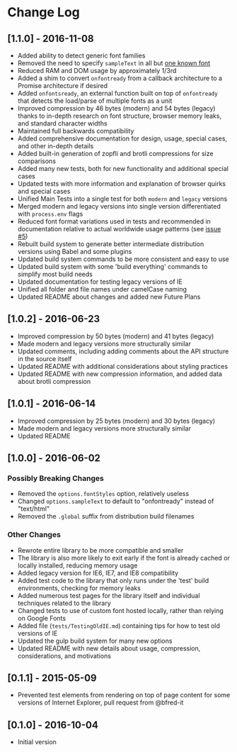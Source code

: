 # Change Log

## [1.1.0] - 2016-11-08

- Added ability to detect generic font families
- Removed the need to specify `sampleText` in all but [one known font](http://processingjs.nihongoresources.com/the_smallest_font/)
- Reduced RAM and DOM usage by approximately 1/3rd
- Added a shim to convert `onfontready` from a callback architecture to a Promise architecture if desired
- Added `onfontsready`, an external function built on top of `onfontready` that detects the load/parse of multiple fonts as a unit
- Improved compression by 46 bytes (modern) and 54 bytes (legacy) thanks to in-depth research on font structure, browser memory leaks, and standard character widths
- Maintained full backwards compatibility
- Added comprehensive documentation for design, usage, special cases, and other in-depth details
- Added built-in generation of zopfli and brotli compressions for size comparisons
- Added many new tests, both for new functionality and additional special cases
- Updated tests with more information and explanation of browser quirks and special cases
- Unified Main Tests into a single test for both `modern` and `legacy` versions
- Merged modern and legacy versions into single version differentiated with `process.env` flags
- Reduced font format variations used in tests and recommended in documentation relative to actual worldwide usage patterns (see [issue #5](https://github.com/dwighthouse/onfontready/issues/5))
- Rebuilt build system to generate better intermediate distribution versions using Babel and some plugins
- Updated build system commands to be more consistent and easy to use
- Updated build system with some 'build everything' commands to simplify most build needs
- Updated documentation for testing legacy versions of IE
- Unified all folder and file names under camelCase naming
- Updated README about changes and added new Future Plans

## [1.0.2] - 2016-06-23

- Improved compression by 50 bytes (modern) and 41 bytes (legacy)
- Made modern and legacy versions more structurally similar
- Updated comments, including adding comments about the API structure in the source itself
- Updated README with additional considerations about styling practices
- Updated README with new compression information, and added data about brotli compression

## [1.0.1] - 2016-06-14

- Improved compression by 25 bytes (modern) and 30 bytes (legacy)
- Made modern and legacy versions more structurally similar
- Updated README

## [1.0.0] - 2016-06-02

### Possibly Breaking Changes
- Removed the `options.fontStyles` option, relatively useless
- Changed `options.sampleText` to default to "onfontready" instead of "text/html"
- Removed the `.global` suffix from distribution build filenames

### Other Changes
- Rewrote entire library to be more compatible and smaller
- The library is also more likely to exit early if the font is already cached or locally installed, reducing memory usage
- Added legacy version for IE6, IE7, and IE8 compatibility
- Added test code to the library that only runs under the 'test' build environments, checking for memory leaks
- Added numerous test pages for the library itself and individual techniques related to the library
- Changed tests to use of custom font hosted locally, rather than relying on Google Fonts
- Added file (`tests/TestingOldIE.md`) containing tips for how to test old versions of IE
- Updated the gulp build system for many new options
- Updated README with new details about usage, compression, considerations, and motivations

## [0.1.1] - 2015-05-09
- Prevented test elements from rendering on top of page content for some versions of Internet Explorer, pull request from @bfred-it

## [0.1.0] - 2016-10-04
- Initial version